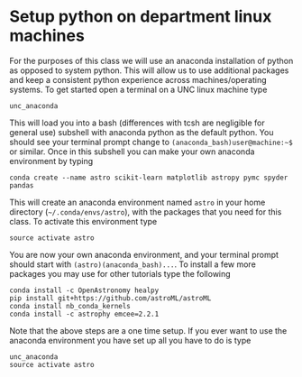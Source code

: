 # Setup python on department linux machines

For the purposes of this class we will use an anaconda installation of python as opposed to system python. This will allow us to use additional packages and keep a consistent python experience across machines/operating systems. To get started open a terminal on a UNC linux machine type

    unc_anaconda
    
This will load you into a bash (differences with tcsh are negligible for general use) subshell with anaconda python as the default python. You should see your terminal prompt change to `(anaconda_bash)user@machine:~$` or similar. Once in this subshell you can make your own anaconda environment by typing

    conda create --name astro scikit-learn matplotlib astropy pymc spyder pandas

This will create an anaconda environment named `astro` in your home directory (`~/.conda/envs/astro`), with the packages that you need for this class. To activate this environment type

    source activate astro
    
You are now your own anaconda environment, and your terminal prompt should start with `(astro)(anaconda_bash)...`. To install a few more packages you may use for other tutorials type the following

    conda install -c OpenAstronomy healpy
    pip install git+https://github.com/astroML/astroML
    conda install nb_conda_kernels
    conda install -c astrophy emcee=2.2.1
    
Note that the above steps are a one time setup. If you ever want to use the anaconda environment you have set up all you have to do is type

    unc_anaconda
    source activate astro
